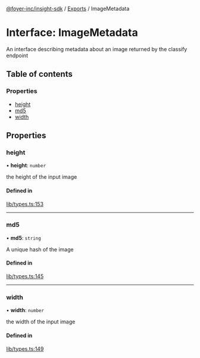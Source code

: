 [@foyer-inc/insight-sdk](../../README.md) / [Exports](../modules.md) / ImageMetadata

# Interface: ImageMetadata

An interface describing metadata about an image returned by the classify endpoint

## Table of contents

### Properties

- [height](ImageMetadata.md#height)
- [md5](ImageMetadata.md#md5)
- [width](ImageMetadata.md#width)

## Properties

### height

• **height**: `number`

the height of the input image

#### Defined in

[lib/types.ts:153](https://github.com/Foyer-Inc/insight-sdk/blob/9a7f1f1/src/lib/types.ts#L153)

___

### md5

• **md5**: `string`

A unique hash of the image

#### Defined in

[lib/types.ts:145](https://github.com/Foyer-Inc/insight-sdk/blob/9a7f1f1/src/lib/types.ts#L145)

___

### width

• **width**: `number`

the width of the input image

#### Defined in

[lib/types.ts:149](https://github.com/Foyer-Inc/insight-sdk/blob/9a7f1f1/src/lib/types.ts#L149)
